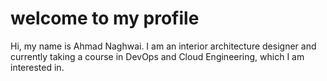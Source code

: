# welcome to my profile
Hi, my name is Ahmad Naghwai. I am an interior architecture designer 
and currently taking a course in DevOps and Cloud Engineering, which I am interested in.


